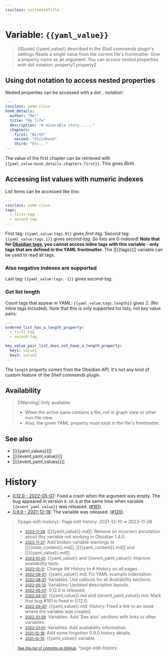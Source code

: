 ```yaml
---
cssclass: customiseTitle
---
```

# Variable: `{{yaml_value}}`
> [!Quote] {{yaml_value}} described in the *Shell commands* plugin's settings
> Reads a single value from the current file's frontmatter. Give a property name as an argument. You can access nested properties with dot notation: property1.property2

## Using dot notation to access nested properties

Nested properties can be accessed with a dot `.` notation:
```YAML
---
cssclass: some-class
book_details:
  author: "Me!"
  title: "My life"
  description: "A miserable story......"
  chapters:
    first: "Birth"
    second: "Childhood"
    third: "Etc..."
---
```
The value of the first chapter can be retrieved with `{{yaml_value:book_details.chapters.first}}`. This gives *Birth*.

## Accessing list values with numeric indexes

List items can be accessed like this:
```YAML
---
cssclass: some-class
tags:
  - first-tag
  - second-tag
---
```

First tag: `{{yaml_value:tags.0}}` gives *first-tag*.
Second tag: `{{yaml_value:tags.1}}` gives *second-tag*.
So lists are 0-indexed!
**Note that for [Obsidian tags](https://help.obsidian.md/How+to/Working+with+tags), you cannot access inline tags with this variable - only tags that are defined in the YAML frontmatter.** The [[{{tags}}]] variable can be used to read all tags.

### Also negative indexes are supported
Last tag: `{{yaml_value:tags.-1}}` gives *second-tag*.

### Get list length
Count tags that appear in YAML: `{{yaml_value:tags.length}}` gives *2*. (No inline tags included). Note that this is only supported for lists, not key value pairs:
```YAML
---
ordered_list_has_a_length_property:
  - first-tag
  - second-tag

key_value_pair_list_does_not_have_a_length_property:
  key1: value1
  key2: value2
---
```
The `length` property comes from the Obsidian API, it's not any kind of custom feature of the *Shell commands* plugin.

## Availability
> [!Warning] Only available:
> - When the active pane contains a file, not in graph view or other non-file view.
> - Also, the given YAML property must exist in the file's frontmatter.

## See also
- [[{{yaml_values}}]]
- [[{{event_yaml_value}}]]
- [[{{event_yaml_values}}]]

# History
- [0.12.0 - 2022-05-07](https://github.com/Taitava/obsidian-shellcommands/blob/main/CHANGELOG.md#0120---2022-05-07): Fixed a crash when the argument was empty. The bug appeared in version `0.10.0` at the same time when variable `{{event_yaml_value}}` was released. ([#181](https://github.com/Taitava/obsidian-shellcommands/issues/181)).
- [0.9.0 - 2021-12-18](https://github.com/Taitava/obsidian-shellcommands/blob/main/CHANGELOG.md#090---2021-12-18): The variable was released. ([#120](https://github.com/Taitava/obsidian-shellcommands/issues/120)).

> [!page-edit-history]- Page edit history: 2021-12-10 &#10132; 2023-11-28
> - [<small>2023-11-28</small>](https://github.com/Taitava/obsidian-shellcommands-documentation/commit/576021933b92cc044348895ef2c1e080afe4cc06): [[{{yaml_value}}.md]]: Remove an incorrect annotation about this variable not working in Obsidian 1.4.0.
> - [<small>2023-11-27</small>](https://github.com/Taitava/obsidian-shellcommands-documentation/commit/7736b53cd5c2294fefe8856521e7b4d8188aa20b): Add broken variable warnings to [[{{note_content}}.md]], [[{{yaml_content}}.md]] and [[{{yaml_value}}.md]].
> - [<small>2023-01-01</small>](https://github.com/Taitava/obsidian-shellcommands-documentation/commit/b7321d2509c80b5788d19c2ea080f035e94f7b94): {{yaml_value}} and {{event_yaml_value}}: Improve availability texts.
> - [<small>2022-12-11</small>](https://github.com/Taitava/obsidian-shellcommands-documentation/commit/10ffc392aaf12df9cc211fb05030d43bcb772aad): Change ## History to # History on all pages.
> - [<small>2022-09-01</small>](https://github.com/Taitava/obsidian-shellcommands-documentation/commit/2f5517b6bf9435d158c6175c23c5f8320345dcb1): {{yaml_value}}.md: Fix YAML example indentation.
> - [<small>2022-08-21</small>](https://github.com/Taitava/obsidian-shellcommands-documentation/commit/a1bc8cac4a5ba12608ef30eabfcbb616a69710bd): Variables: Use callouts for all Availability sections.
> - [<small>2022-05-12</small>](https://github.com/Taitava/obsidian-shellcommands-documentation/commit/b3e7de3816f3d1b8675616f41e6fc4b8fe66e740): Variables: Updated description layouts.
> - [<small>2022-05-07</small>](https://github.com/Taitava/obsidian-shellcommands-documentation/commit/002bf3b92e8f50bd1deb304dab946a3b8f981c8e): 0.12.0 is released.
> - [<small>2022-04-07</small>](https://github.com/Taitava/obsidian-shellcommands-documentation/commit/0885db826a0ab3b09b05907bc4817bb520e3e2cb): {{yaml_value}}.md and {{event_yaml_value}}.md: Mark that bug #181 is fixed in 0.12.0.
> - [<small>2022-04-07</small>](https://github.com/Taitava/obsidian-shellcommands-documentation/commit/f3cd87e0e3450fff3d67188feef83afb0deadf88): {{yaml_value}}.md: History: Fixed a link to an issue where the variable was created.
> - [<small>2022-01-29</small>](https://github.com/Taitava/obsidian-shellcommands-documentation/commit/e4c431cdcbfcff0c95963613c9466171a38e90dd): Variables: Add 'See also' sections with links to other variables.
> - [<small>2022-01-01</small>](https://github.com/Taitava/obsidian-shellcommands-documentation/commit/8610b6660a05e99d0cc0531db30ffde0bfc2fe8e): Variables: Add availability information.
> - [<small>2021-12-18</small>](https://github.com/Taitava/obsidian-shellcommands-documentation/commit/798838b1b921a0b1e832c95af7d60fcbc02eb448): Add some forgotten 0.9.0 history details.
> - [<small>2021-12-10</small>](https://github.com/Taitava/obsidian-shellcommands-documentation/commit/02310bd4b2e2938a2879d35b5276d5621c3f5c46): {{yaml_value}} variable.
> 
> [<small>See this list of commits on GitHub</small>](https://github.com/Taitava/obsidian-shellcommands-documentation/commits/main/Variables/%7B%7Byaml_value%7D%7D.md).
> ^page-edit-history
